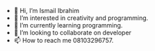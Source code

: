 - 👤 Hi, I’m Ismail Ibrahim 
- 👀 I’m interested in creativity and programming. 
- 📗 I’m currently learning programming. 
- 💞️ I’m looking to collaborate on developer
- 📫 How to reach me 08103296757.

<!---
braimah042/braimah042 is a ✨ special ✨ repository because its `README.md` (this file) appears on your GitHub profile.
You can click the Preview link to take a look at your changes.
--->
